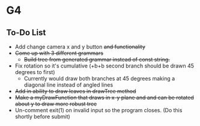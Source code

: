 # G4

## To-Do List


 * Add change camera x and y button ~~and functionality~~
 * ~~Come up with 3 different grammars~~
   * ~~Build tree from generated grammar instead of const string.~~
 * Fix rotation so it's cumulative (+b+b second branch should be drawn 45 degrees to first)
   * Currently would draw both branches at 45 degrees making a diagonal line instead of angled lines 
 * ~~Add in ability to draw leaves in drawTree method~~
 * ~~Make a myDrawFunction that draws in x-y plane and and can be rotated about y to draw more robust tree~~
 * Un-comment exit(1) on invalid input so the program closes. (Do this shortly before submit)